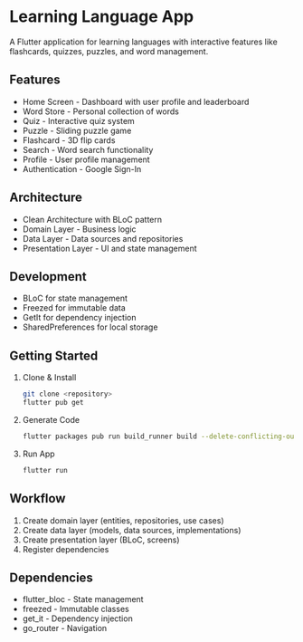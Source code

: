 # Learning Language App

A Flutter application for learning languages with interactive features like flashcards, quizzes, puzzles, and word management.

## Features

- Home Screen - Dashboard with user profile and leaderboard
- Word Store - Personal collection of words
- Quiz - Interactive quiz system
- Puzzle - Sliding puzzle game
- Flashcard - 3D flip cards
- Search - Word search functionality
- Profile - User profile management
- Authentication - Google Sign-In

## Architecture

- Clean Architecture with BLoC pattern
- Domain Layer - Business logic
- Data Layer - Data sources and repositories  
- Presentation Layer - UI and state management

## Development

- BLoC for state management
- Freezed for immutable data
- GetIt for dependency injection
- SharedPreferences for local storage

## Getting Started

1. Clone & Install
   ```bash
   git clone <repository>
   flutter pub get
   ```

2. Generate Code
   ```bash
   flutter packages pub run build_runner build --delete-conflicting-outputs
   ```

3. Run App
   ```bash
   flutter run
   ```

## Workflow

1. Create domain layer (entities, repositories, use cases)
2. Create data layer (models, data sources, implementations)
3. Create presentation layer (BLoC, screens)
4. Register dependencies

## Dependencies

- flutter_bloc - State management
- freezed - Immutable classes
- get_it - Dependency injection
- go_router - Navigation

